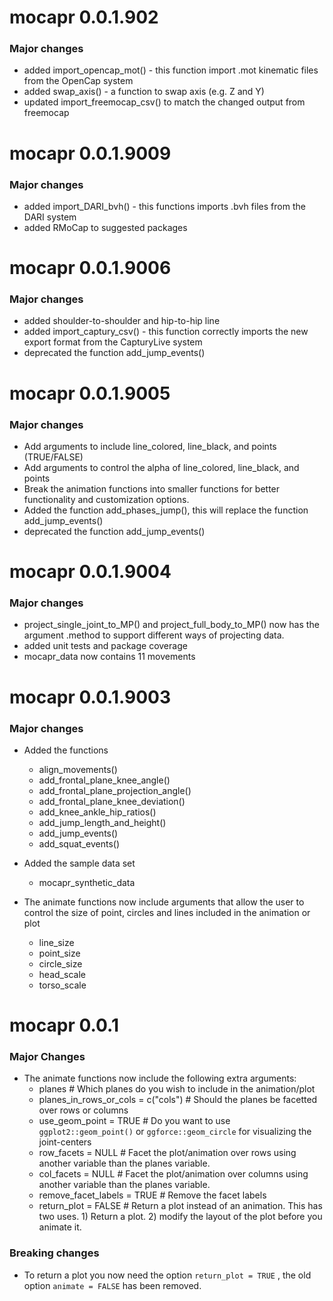 # mocapr 0.0.1.902
### Major changes
* added import_opencap_mot() - this function import .mot kinematic files from the OpenCap system
* added swap_axis() - a function to swap axis (e.g. Z and Y)
* updated import_freemocap_csv() to match the changed output from freemocap

# mocapr 0.0.1.9009
### Major changes
* added import_DARI_bvh() - this functions imports .bvh files from the DARI system
* added RMoCap to suggested packages

# mocapr 0.0.1.9006
### Major changes
* added shoulder-to-shoulder and hip-to-hip line
* added import_captury_csv() - this function correctly imports the new export format from the CapturyLive system
* deprecated the function add_jump_events()

# mocapr 0.0.1.9005
### Major changes
* Add arguments to include line_colored, line_black, and points (TRUE/FALSE)
* Add arguments to control the alpha of line_colored, line_black, and points
* Break the animation functions into smaller functions for better functionality and customization options.
* Added the function add_phases_jump(), this will replace the function add_jump_events()
* deprecated the function add_jump_events()

# mocapr 0.0.1.9004
### Major changes
* project_single_joint_to_MP() and project_full_body_to_MP() now has the argument .method to support different ways of projecting data.
* added unit tests and package coverage
* mocapr_data now contains 11 movements

# mocapr 0.0.1.9003
### Major changes
* Added the functions  
  + align_movements()  
  + add_frontal_plane_knee_angle()  
  + add_frontal_plane_projection_angle()  
  + add_frontal_plane_knee_deviation()  
  + add_knee_ankle_hip_ratios()  
  + add_jump_length_and_height()  
  + add_jump_events()  
  + add_squat_events()  

* Added the sample data set
  + mocapr_synthetic_data

* The animate functions now include arguments that allow the user to control the size of point, circles and lines included in the animation or plot
  + line_size
  + point_size
  + circle_size
  + head_scale
  + torso_scale

# mocapr 0.0.1

### Major Changes
* The animate functions now include the following extra arguments:
  + planes # Which planes do you wish to include in the animation/plot
  + planes_in_rows_or_cols = c("cols") # Should the planes be facetted over rows or columns
  + use_geom_point = TRUE # Do you want to use `ggplot2::geom_point()` or `ggforce::geom_circle` for visualizing the joint-centers
  + row_facets = NULL # Facet the plot/animation over rows using another variable than the planes variable.
  + col_facets = NULL # Facet the plot/animation over columns using another variable than the planes variable.
  + remove_facet_labels = TRUE # Remove the facet labels
  + return_plot = FALSE # Return a plot instead of an animation. This has two uses. 1) Return a plot. 2) modify the layout of the plot before you animate it.

### Breaking changes
* To return a plot you now need the option `return_plot = TRUE` , the old option `animate = FALSE` has been removed.
